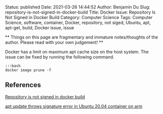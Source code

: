 Status: published
Date: 2021-03-26 14:44:52
Author: Benjamin Du
Slug: repository-is-not-signed-in-docker-build
Title: Docker Issue: Repository Is Not Signed in Docker Build
Category: Computer Science
Tags: Computer Science, software, container, Docker, repository, not siged, Ubuntu, apt, apt-get, build, Docker issue, issue

**
Things on this page are fragmentary and immature notes/thoughts of the author.
Please read with your own judgement!
**

Docker has a limit on maximum apt cache size on the host system.
The issue can be fixed by running the following command.

    :::bash
    docker image prune -f

## References

[Repository is not signed in docker build](https://stackoverflow.com/questions/59139453/repository-is-not-signed-in-docker-build)

[apt update throws signature error in Ubuntu 20.04 container on arm](https://askubuntu.com/questions/1263284/apt-update-throws-signature-error-in-ubuntu-20-04-container-on-arm)